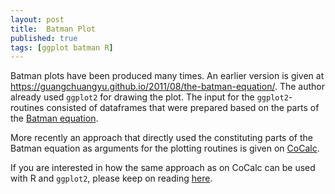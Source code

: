 ```yaml
---
layout: post
title:  Batman Plot
published: true
tags: [ggplot batman R]
---
```


Batman plots have been produced many times. An earlier version is given at https://guangchuangyu.github.io/2011/08/the-batman-equation/. The author already used `ggplot2` for drawing the plot. The input for the `ggplot2`-routines consisted of dataframes that were prepared based on the parts of the [Batman equation](http://www.hardocp.com/news/2011/07/29/batman_equation/). 

More recently an approach that directly used the constituting parts of the Batman equation as arguments for the plotting routines is given on [CoCalc](https://cocalc.com/projects/db982efa-e439-4e2d-933b-7c7011c6b21a/files/Public/batman-curve.sagews?session=default). 

If you are interested in how the same approach as on CoCalc can be used with R and `ggplot2`, please keep on reading [here](https://charlotte-ngs.github.io/BatmanPlot/BatmanPlotPost.html).

